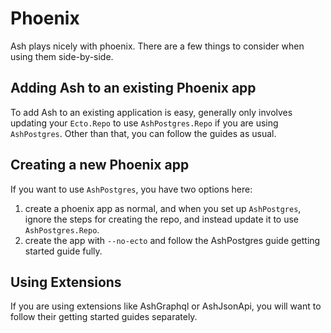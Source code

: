 # Phoenix

Ash plays nicely with phoenix. There are a few things to consider when using them side-by-side.

## Adding Ash to an existing Phoenix app

To add Ash to an existing application is easy, generally only involves updating your `Ecto.Repo` to use `AshPostgres.Repo` if you are using `AshPostgres`. Other than that, you can follow the guides as usual.

## Creating a new Phoenix app

If you want to use `AshPostgres`, you have two options here:

1. create a phoenix app as normal, and when you set up `AshPostgres`, ignore the steps for creating the repo, and instead update it to use `AshPostgres.Repo`.
2. create the app with `--no-ecto` and follow the AshPostgres guide getting started guide fully.

## Using Extensions

If you are using extensions like AshGraphql or AshJsonApi, you will want to follow their getting started guides separately.